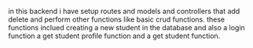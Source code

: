 in this backend i have setup routes and models and controllers that add delete and perform other functions like basic crud functions. these functions inclued creating a new student in the database and also a login function a get student profile function and a get student function.
